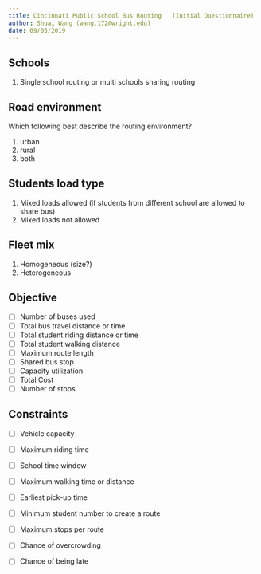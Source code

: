 ```yaml
---
title: Cincinnati Public School Bus Routing   (Initial Questionnaire)
author: Shuai Wang (wang.172@wright.edu)
date: 09/05/2019
---
```

## Schools
1. Single school routing or multi schools sharing routing

## Road environment
Which following  best describe the routing environment?

1. urban
2. rural
3. both

## Students load type
1. Mixed loads allowed (if students from different school are allowed to share bus)
2. Mixed loads not allowed


## Fleet mix
1. Homogeneous (size?)
2. Heterogeneous

## Objective
- [ ] Number of buses used
- [ ] Total bus travel distance or time
- [ ] Total student riding distance or time
- [ ] Total student walking distance
- [ ] Maximum route length
- [ ] Shared bus stop
- [ ] Capacity utilization
- [ ] Total Cost
- [ ] Number of stops

##  Constraints
- [ ] Vehicle capacity
- [ ] Maximum riding time
- [ ] School time window
- [ ] Maximum walking time or distance
- [ ] Earliest pick-up time
- [ ] Minimum student number to create a route
- [ ] Maximum stops per route
- [ ] Chance of overcrowding
- [ ] Chance of being late

